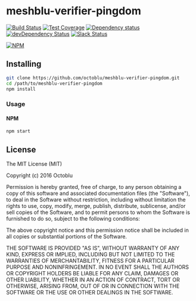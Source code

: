 # meshblu-verifier-pingdom

[![Build Status](https://travis-ci.org/octoblu/meshblu-verifier-pingdom.svg?branch=master)](https://travis-ci.org/octoblu/meshblu-verifier-pingdom)
[![Test Coverage](https://codecov.io/gh/octoblu/meshblu-verifier-pingdom/branch/master/graph/badge.svg)](https://codecov.io/gh/octoblu/meshblu-verifier-pingdom)
[![Dependency status](http://img.shields.io/david/octoblu/meshblu-verifier-pingdom.svg?style=flat)](https://david-dm.org/octoblu/meshblu-verifier-pingdom)
[![devDependency Status](http://img.shields.io/david/dev/octoblu/meshblu-verifier-pingdom.svg?style=flat)](https://david-dm.org/octoblu/meshblu-verifier-pingdom#info=devDependencies)
[![Slack Status](http://community-slack.octoblu.com/badge.svg)](http://community-slack.octoblu.com)

[![NPM](https://nodei.co/npm/meshblu-verifier-pingdom.svg?style=flat)](https://npmjs.org/package/meshblu-verifier-pingdom)


## Installing

```bash
git clone https://github.com/octoblu/meshblu-verifier-pingdom.git
cd /path/to/meshblu-verifier-pingdom
npm install
```

### Usage

#### NPM

```javascript
npm start
```

## License

The MIT License (MIT)

Copyright (c) 2016 Octoblu

Permission is hereby granted, free of charge, to any person obtaining a copy
of this software and associated documentation files (the "Software"), to deal
in the Software without restriction, including without limitation the rights
to use, copy, modify, merge, publish, distribute, sublicense, and/or sell
copies of the Software, and to permit persons to whom the Software is
furnished to do so, subject to the following conditions:

The above copyright notice and this permission notice shall be included in all
copies or substantial portions of the Software.

THE SOFTWARE IS PROVIDED "AS IS", WITHOUT WARRANTY OF ANY KIND, EXPRESS OR
IMPLIED, INCLUDING BUT NOT LIMITED TO THE WARRANTIES OF MERCHANTABILITY,
FITNESS FOR A PARTICULAR PURPOSE AND NONINFRINGEMENT. IN NO EVENT SHALL THE
AUTHORS OR COPYRIGHT HOLDERS BE LIABLE FOR ANY CLAIM, DAMAGES OR OTHER
LIABILITY, WHETHER IN AN ACTION OF CONTRACT, TORT OR OTHERWISE, ARISING FROM,
OUT OF OR IN CONNECTION WITH THE SOFTWARE OR THE USE OR OTHER DEALINGS IN THE
SOFTWARE.
